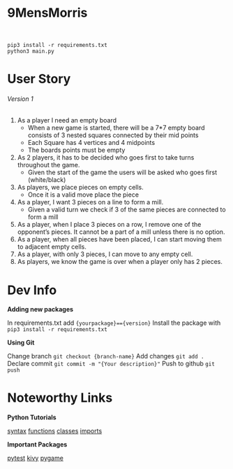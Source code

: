 # 9MensMorris

<br>

```
pip3 install -r requirements.txt
python3 main.py
```

# User Story
###### Version 1

1. As a player I need an empty board
    -  When a new game is started, there will be a 7*7 empty board consists of 3 nested squares connected by their mid points
    - Each Square has 4 vertices and 4 midpoints
    - The boards points must be empty
2. As 2 players, it has to be decided who goes first to take turns throughout the game.
    - Given the start of the game the users will be asked who goes first (white/black)
3. As players, we place pieces on empty cells.
    - Once it is a valid move place the piece
4. As a player, I want 3 pieces on a line to form a mill.
    - Given a valid turn we check if 3 of the same pieces are connected to form a mill
5. As a player, when I place 3 pieces on a row, I remove one of the opponent’s pieces. It cannot be a part of a mill unless there is no option.
6. As a player, when all pieces have been placed, I can start moving them to adjacent empty cells.
7. As a player, with only 3 pieces, I can move to any empty cell.
8. As players, we know the game is over when a player only has 2 pieces.

# Dev Info

**Adding new packages**

In requirements.txt add `{yourpackage}=={version}`
Install the package with `pip3 install -r requirements.txt`

**Using Git**

Change branch `git checkout {branch-name}`
Add changes `git add .`
Declare commit `git commit -m "{Your description}"`
Push to github `git push`

# Noteworthy Links

**Python Tutorials**

[syntax](https://google.com)
[functions](https://google.com)
[classes](https://google.com)
[imports](https://google.com)

**Important Packages**

[pytest](https://google.com)
[kivy](https://google.com)
[pygame](https://google.com)